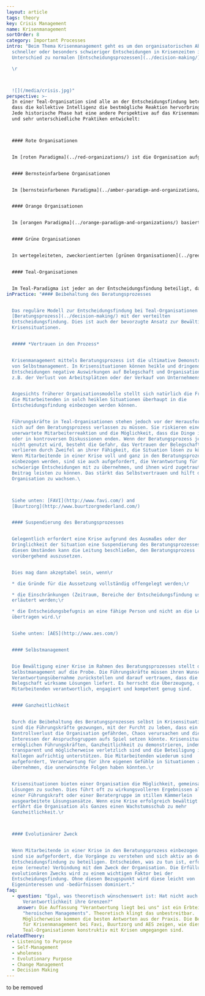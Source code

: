 ```yaml
---
layout: article
tags: theory
key: Crisis Management
name: Krisenmanagement
sortOrder: 8
category: Important Processes
intro: "Beim Thema Krisenmanagement geht es um den organisatorischen Ablauf
  schneller oder besonders schwieriger Entscheidungen in Krisenzeiten im
  Unterschied zu normalen [Entscheidungsprozessen](../decision-making/).\r

  \r



  ![](/media/crisis.jpg)"
perspective: >-
  In einer Teal-Organisation sind alle an der Entscheidungsfindung beteiligt, so
  dass die kollektive Intelligenz die bestmögliche Reaktion hervorbringen kann.
  Jede historische Phase hat eine andere Perspektive auf das Krisenmanagement
  und sehr unterschiedliche Praktiken entwickelt:



  #### Rote Organisationen


  Im [roten Paradigma](../red-organizations/) ist die Organisation aufgrund ihres kurzfristigen Planungshorizonts und ihres reaktiven Charakters mit Krisen vertraut. Entscheidungen können aus einer Laune heraus getroffen und mit Befehlsgewalt bei den Mitarbeitenden durchgesetzt werden.


  #### Bernsteinfarbene Organisationen


  Im [bernsteinfarbenen Paradigma](../amber-paradigm-and-organizations/) ist die Organisation stabiler und berechenbarer. Prozesse und Verfahrensweisen bestimmen die Art der Aufgabenerledigung. Es wird davon ausgegangen, dass Mitarbeitende Anleitung brauchen. Bei unberechenbaren Krisen treffen der CEO und die oberste Führungsebene Entscheidungen, aus denen Anordnungen für die Mitarbeitenden entlang der Hierarchie werden. Von ihnen wird erwartet, diese zu befolgen und nicht in Frage zu stellen.


  #### Orange Organisationen


  Im [orangen Paradigma](../orange-paradigm-and-organizations/) basiert die Entscheidungsfindung auf Effektivität – gemessen an den Auswirkungen auf Kennzahlen wie Gewinn und Marktanteil – sowie eher auf Fachwissen als auf Hierarchie. In einer Krise kann ein Stab ausgewählter Consultants zu einer vertraulichen Besprechung zusammenkommen und den CEO und Vorstand beraten. Das Top-Management steht unter dem Druck, die Kontrolle wiederzuerlangen. Infolgedessen kann die Entscheidungsfindung bei leitenden Angestellten zentralisiert werden. Die einmal getroffenen Entscheidungen werden kommuniziert mit der Erwartung einer schnellen Umsetzung.


  #### Grüne Organisationen


  In wertegeleiteten, zweckorientierten [grünen Organisationen](../green-paradigm-and-organizations/) tragen Dezentralisierung und Befähigung dazu bei, dass alltägliche Entscheidungen von der Belegschaft an der Basis ohne Zustimmung des Managements getroffen werden können. Selbst bei weitreichenden Entscheidungen wird vor einer Handlung der Konsens seitens der Geschäftsleitung gesucht und geschätzt. In Krisen wird diese Vorgehensweise zur Herausforderung. Bei sehr umstrittenen und zeitkritischen Entscheidungen kann es sein, dass der CEO eingreift, das Konsensmodell außer Kraft setzt und selbst eine Entscheidung trifft.


  #### Teal-Organisationen


  Im Teal-Paradigma ist jeder an der Entscheidungsfindung beteiligt, damit die kollektive Intelligenz für eine optimale Reaktion genutzt werden kann. Wenn der Beratungsprozess außer Kraft gesetzt werden muss, sind Umfang und Dauer dieser Unterbrechung begrenzt.
inPractice: "#### Beibehaltung des Beratungsprozesses


  Das reguläre Modell zur Entscheidungsfindung bei Teal-Organisationen ist der
  [Beratungsprozess](../decision-making/) mit der verteilten
  Entscheidungsfindung. Dies ist auch der bevorzugte Ansatz zur Bewältigung von
  Krisensituationen.


  ##### *Vertrauen in den Prozess*


  Krisenmanagement mittels Beratungsprozess ist die ultimative Demonstration
  von Selbstmanagement. In Krisensituationen können heikle und dringende
  Entscheidungen negative Auswirkungen auf Belegschaft und Organisation haben,
  z.B. der Verlust von Arbeitsplätzen oder der Verkauf von Unternehmensteilen.


  Angesichts früherer Organisationsmodelle stellt sich natürlich die Frage, ob
  die Mitarbeitenden in solch heiklen Situationen überhaupt in die
  Entscheidungsfindung einbezogen werden können.


  Führungskräfte in Teal-Organisationen stehen jedoch vor der Herausforderung,
  sich auf den Beratungsprozess verlassen zu müssen. Sie riskieren eine
  unerwartete Mitarbeiterreaktion und die Möglichkeit, dass die Dinge im Chaos
  oder in kontroversen Diskussionen enden. Wenn der Beratungsprozess jedoch
  nicht genutzt wird, besteht die Gefahr, das Vertrauen der Belegschaft zu
  verlieren durch Zweifel an ihrer Fähigkeit, die Situation lösen zu können.
  Wenn Mitarbeitende in einer Krise voll und ganz in den Beratungsprozess
  einbezogen werden, sind sie auch aufgefordert, die Verantwortung für
  schwierige Entscheidungen mit zu übernehmen, und ihnen wird zugetraut, einen
  Beitrag leisten zu können. Das stärkt das Selbstvertrauen und hilft der
  Organisation zu wachsen.\ 



  Siehe unten: [FAVI](http://www.favi.com/) and
  [Buurtzorg](http://www.buurtzorgnederland.com/)


  #### Suspendierung des Beratungsprozesses


  Gelegentlich erfordert eine Krise aufgrund des Ausmaßes oder der
  Dringlichkeit der Situation eine Suspendierung des Beratungsprozesses. Unter
  diesen Umständen kann die Leitung beschließen, den Beratungsprozess
  vorübergehend auszusetzen.


  Dies mag dann akzeptabel sein, wenn\r

  * die Gründe für die Aussetzung vollständig offengelegt werden;\r

  * die Einschränkungen (Zeitraum, Bereiche der Entscheidungsfindung usw.)
  erläutert werden;\r

  * die Entscheidungsbefugnis an eine fähige Person und nicht an die Leitung
  übertragen wird.\r


  Siehe unten: [AES](http://www.aes.com/)


  #### Selbstmanagement


  Die Bewältigung einer Krise im Rahmen des Beratungsprozesses stellt das
  Selbstmanagement auf die Probe. Die Führungskräfte müssen ihren Wunsch nach
  Verantwortungsübernahme zurückstellen und darauf vertrauen, dass die
  Belegschaft wirksame Lösungen liefert. Es herrscht die Überzeugung, dass die
  Mitarbeitenden verantwortlich, engagiert und kompetent genug sind.


  #### Ganzheitlichkeit


  Durch die Beibehaltung des Beratungsprozesses selbst in Krisensituationen
  sind die Führungskräfte gezwungen, mit der Furcht zu leben, dass ein
  Kontrollverlust die Organisation gefährden, Chaos verursachen und die
  Interessen der Anspruchsgruppen aufs Spiel setzen könnte. Krisensituationen
  ermöglichen Führungskräften, Ganzheitlichkeit zu demonstrieren, indem sie
  transparent und möglicherweise verletzlich sind und die Beteiligung ihrer
  Kollegen aufrichtig unterstützen. Die Mitarbeitenden wiederum sind
  aufgefordert, Verantwortung für ihre eigenen Gefühle in Situationen zu
  übernehmen, die unerwünschte Folgen haben könnten.\r


  Krisensituationen bieten einer Organisation die Möglichkeit, gemeinsam nach
  Lösungen zu suchen. Dies führt oft zu wirkungsvolleren Ergebnissen als von
  einer Führungskraft oder einer Beratergruppe im stillen Kämmerlein
  ausgearbeitete Lösungsansätze. Wenn eine Krise erfolgreich bewältigt wird,
  erfährt die Organisation als Ganzes einen Wachstumsschub zu mehr
  Ganzheitlichkeit.\r



  #### Evolutionärer Zweck


  Wenn Mitarbeitende in einer Krise in den Beratungsprozess einbezogen werden,
  sind sie aufgefordert, die Vorgänge zu verstehen und sich aktiv an der
  Entscheidungsfindung zu beteiligen. Entscheiden, was zu tun ist, erfordert
  eine (erneute) Verbindung mit dem Zweck der Organisation. Die Erfüllung des
  evolutionären Zwecks wird zu einem wichtigen Faktor bei der
  Entscheidungsfindung. Ohne diesen Bezugspunkt wird diese leicht von
  Eigeninteressen und -bedürfnissen dominiert."
faq:
  - question: "Egal, was theoretisch wünschenswert ist: Hat nicht auch
      Verantwortlichkeit ihre Grenzen?"
    answer: Die Auffassung "Verantwortung liegt bei uns" ist ein Erbteil des
      "heroischen Managements". Theoretisch klingt das unbestreitbar.
      Möglicherweise kommen die besten Antworten aus der Praxis. Die Beispiele
      für Krisenmanagement bei Favi, Buurtzorg und AES zeigen, wie diese
      Teal-Organisationen konstruktiv mit Krisen umgegangen sind.
relatedTheory:
  - Listening to Purpose
  - Self-Management
  - wholeness
  - Evolutionary Purpose
  - Change Management
  - Decision Making
---
```

to be removed